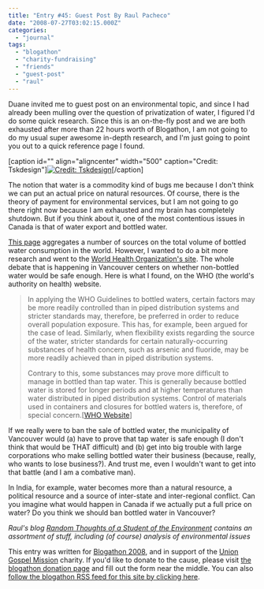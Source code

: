 ```yaml
---
title: "Entry #45: Guest Post By Raul Pacheco"
date: "2008-07-27T03:02:15.000Z"
categories: 
  - "journal"
tags: 
  - "blogathon"
  - "charity-fundraising"
  - "friends"
  - "guest-post"
  - "raul"
---
```


Duane invited me to guest post on an environmental topic, and since I had already been mulling over the question of privatization of water, I figured I'd do some quick research. Since this is an on-the-fly post and we are both exhausted after more than 22 hours worth of Blogathon, I am not going to do my usual super awesome in-depth research, and I'm just going to point you out to a quick reference page I found.

\[caption id="" align="aligncenter" width="500" caption="Credit: Tskdesign"\][![Credit: Tskdesign](images/2153743163_30d95b726e_d.jpg "bottled water")](http://flickr.com/photos/tsk/2153743163/sizes/l/)\[/caption\]

The notion that water is a commodity kind of bugs me because I don't think we can put an actual price on natural resources. Of course, there is the theory of payment for environmental services, but I am not going to go there right now because I am exhausted and my brain has completely shutdown. But if you think about it, one of the most contentious issues in Canada is that of water export and bottled water.

[This page](http://hypertextbook.com/facts/2001/NaomiSaintJean.shtml) aggregates a number of sources on the total volume of bottled water consumption in the world. However, I wanted to do a bit more research and went to the [World Health Organization's site](http://www.who.int/mediacentre/factsheets/fs256/en/). The whole debate that is happening in Vancouver centers on whether non-bottled water would be safe enough. Here is what I found, on the WHO (the world's authority on health) website.

> In applying the WHO Guidelines to bottled waters, certain factors may be more readily controlled than in piped distribution systems and stricter standards may, therefore, be preferred in order to reduce overall population exposure. This has, for example, been argued for the case of lead. Similarly, when flexibility exists regarding the source of the water, stricter standards for certain naturally-occurring substances of health concern, such as arsenic and fluoride, may be more readily achieved than in piped distribution systems.
> 
> Contrary to this, some substances may prove more difficult to manage in bottled than tap water. This is generally because bottled water is stored for longer periods and at higher temperatures than water distributed in piped distribution systems. Control of materials used in containers and closures for bottled waters is, therefore, of special concern.\[[WHO Website](http://www.who.int/mediacentre/factsheets/fs256/en/)\]

If we really were to ban the sale of bottled water, the municipality of Vancouver would (a) have to prove that tap water is safe enough (I don't think that would be THAT difficult) and (b) get into big trouble with large corporations who make selling bottled water their business (because, really, who wants to lose business?). And trust me, even I wouldn't want to get into that battle (and I am a combative man).

In India, for example, water becomes more than a natural resource, a political resource and a source of inter-state and inter-regional conflict. Can you imagine what would happen in Canada if we actually put a full price on water? Do you think we should ban bottled water in Vancouver?

_Raul's blog [Random Thoughts of a Student of the Environment](http://hummingbird604.com) contains an assortment of stuff, including (of course) analysis of environmental issues_

This entry was written for [Blogathon 2008](http://www.migratorynerd.com/tag/blogathon), and in support of the [Union Gospel Mission](http://ugm.ca) charity. If you'd like to donate to the cause, please visit [the blogathon donation page](http://miss604.com/blogathon) and fill out the form near the middle. You can also [follow the blogathon RSS feed for this site by clicking here](http://www.migratorynerd.com/tag/blogathon/feed).
